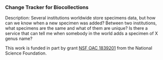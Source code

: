 ### Change Tracker for Biocollections

Description: Several institutions worldwide store specimens data, but how can we know when a new specimen was added? 
Between two institutions, what specimens are the same and what of them are unique?
Is there a service that can tell me when somebody in the world adds a specimen of X genus name?

This work is funded in part by grant [NSF OAC 1839201](https://www.nsf.gov/awardsearch/showAward?AWD_ID=1839201&HistoricalAwards=false) from the National Science Foundation.
